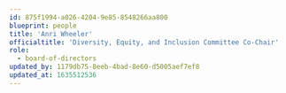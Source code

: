 ```yaml
---
id: 875f1994-a026-4204-9e85-8548266aa800
blueprint: people
title: 'Anri Wheeler'
officialtitle: 'Diversity, Equity, and Inclusion Committee Co-Chair'
role:
  - board-of-directors
updated_by: 1179db75-8eeb-4bad-8e60-d5005aef7ef8
updated_at: 1635512536
---
```

